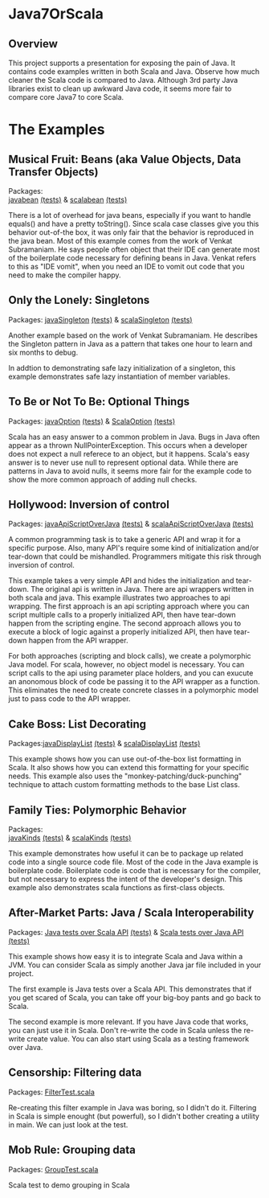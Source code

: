 Java7OrScala
============

Overview
--------
This project supports a presentation for exposing the pain of Java.  It contains code examples written in both Scala and Java.  Observe how much cleaner the Scala code is compared to Java.  Although 3rd party Java libraries exist to clean up awkward Java code, it seems more fair to compare core Java7 to core Scala.


The Examples
============

Musical Fruit:  Beans (aka Value Objects, Data Transfer Objects)
----------------------------------------------------------------

Packages:  
[javabean](https://github.com/tflander/Java7OrScala/tree/master/src/main/java/javabean)
[(tests)](https://github.com/tflander/Java7OrScala/tree/master/src/test/java/javabean)
& [scalabean](https://github.com/tflander/Java7OrScala/tree/master/src/main/scala/scalabean)
[(tests)](https://github.com/tflander/Java7OrScala/tree/master/src/test/scala/scalabean)


There is a lot of overhead for java beans, especially if you want to handle equals() and have a pretty toString().  Since scala case classes give you this behavior out-of-the box, it was only fair that the behavior is reproduced in the java bean.  Most of this example comes from the work of Venkat Subramaniam.  He says people often object that their IDE can generate most of the boilerplate code necessary for defining beans in Java.  Venkat refers to this as "IDE vomit", when you need an IDE to vomit out code that you need to make the compiler happy.

Only the Lonely:  Singletons
----------------------------

Packages:  [javaSingleton](https://github.com/tflander/Java7OrScala/tree/master/src/main/java/javaSingleton)
[(tests)](https://github.com/tflander/Java7OrScala/tree/master/src/test/java/javaSingleton)
& [scalaSingleton](https://github.com/tflander/Java7OrScala/tree/master/src/main/scala/scalaSingleton)
[(tests)](https://github.com/tflander/Java7OrScala/tree/master/src/test/scala/scalaSingleton)

Another example based on the work of Venkat Subramaniam.  He describes the Singleton pattern in Java as a pattern that takes one hour to learn and six months to debug.

In addtion to demonstrating safe lazy initialization of a singleton, this example demonstrates safe lazy instantiation of member variables.

To Be or Not To Be: Optional Things
-------------------------------------

Packages:  [javaOption](https://github.com/tflander/Java7OrScala/tree/master/src/main/java/javaOption) 
[(tests)](https://github.com/tflander/Java7OrScala/tree/master/src/test/java/javaOption)
& [ScalaOption](https://github.com/tflander/Java7OrScala/tree/master/src/main/scala/scalaOption)
[(tests)](https://github.com/tflander/Java7OrScala/tree/master/src/test/scala/scalaOption)

Scala has an easy answer to a common problem in Java.  Bugs in Java often appear as a thrown NullPointerException.  This occurs when a developer does not expect a null referece to an object, but it happens.  Scala's easy answer is to never use null to represent optional data.  While there are patterns in Java to avoid nulls, it seems more fair for the example code to show the more common approach of adding null checks.

Hollywood:  Inversion of control
--------------------------------

Packages:  [javaApiScriptOverJava](https://github.com/tflander/Java7OrScala/tree/master/src/main/java/javaApiScriptOverJava) 
[(tests)](https://github.com/tflander/Java7OrScala/tree/master/src/test/java/javaInversion)
& [scalaApiScriptOverJava](https://github.com/tflander/Java7OrScala/tree/master/src/main/scala/scalaApiScriptOverJava)
[(tests)](https://github.com/tflander/Java7OrScala/tree/master/src/test/scala/scalaInversion)

A common programming task is to take a generic API and wrap it for a specific purpose.  Also, many API's require some kind of initialization and/or tear-down that could be mishandled.  Programmers mitigate this risk through inversion of control.  

This example takes a very simple API and hides the initialization and tear-down.  The original api is written in Java.  There are api wrappers written in both scala and java.  This example illustrates two approaches to api wrapping.  The first approach is an api scripting approach where you can script multiple calls to a properly initialized API, then have tear-down happen from the scripting engine.  The second approach allows you to execute a block of logic against a properly initialized API, then have tear-down happen from the API wrapper.

For both approaches (scripting and block calls), we create a polymorphic Java model.  For scala, however, no object model is necessary.  You can script calls to the api using parameter place holders, and you can exucute an anonomous block of code be passing it to the API wrapper as a function.  This eliminates the need to create concrete classes in a polymorphic model just to pass code to the API wrapper.

Cake Boss: List Decorating
--------------------------
Packages:[javaDisplayList](https://github.com/tflander/Java7OrScala/tree/master/src/main/java/javaDisplayList)
[(tests)](https://github.com/tflander/Java7OrScala/tree/master/src/test/java/javaDisplayList)
&
[scalaDisplayList](https://github.com/tflander/Java7OrScala/tree/master/src/main/scala/scalaDisplayList)
[(tests)](https://github.com/tflander/Java7OrScala/tree/master/src/test/scala/scalaDisplayList)

This example shows how you can use out-of-the-box list formatting in Scala.  It also shows how you can extend this formatting for your specific needs.  This example also uses the "monkey-patching/duck-punching" technique to attach custom formatting methods to the base List class.

Family Ties: Polymorphic Behavior
-----------------------------------

Packages:  
[javaKinds](https://github.com/tflander/Java7OrScala/tree/master/src/main/java/javaKinds) 
[(tests)](https://github.com/tflander/Java7OrScala/tree/master/src/test/java/javaKinds)
& [scalaKinds](https://github.com/tflander/Java7OrScala/tree/master/src/main/scala/scalaKinds)
[(tests)](https://github.com/tflander/Java7OrScala/tree/master/src/test/scala/scalaKinds)

This example demonstrates how useful it can be to package up related code into a single source code file.  Most of the code in the Java example is boilerplate code.  Boilerplate code is code that is necessary for the compiler, but not necessary to express the intent of the developer's design.  This example also demonstrates scala functions as first-class objects.

After-Market Parts:  Java / Scala Interoperability
--------------------------------------------------

Packages:
[Java tests over Scala API](https://github.com/tflander/Java7OrScala/tree/master/src/main/scala/scalaSupport/api)
[(tests)](https://github.com/tflander/Java7OrScala/tree/master/src/test/java/javaOverScala)
& [Scala tests over Java API](https://github.com/tflander/Java7OrScala/tree/master/src/main/java/javaSupport/api)
[(tests)](https://github.com/tflander/Java7OrScala/tree/master/src/test/scala/scalaOverJava)

This example shows how easy it is to integrate Scala and Java within a JVM.  You can consider Scala as simply another Java jar file included in your project.

The first example is Java tests over a Scala API.  This demonstrates that if you get scared of Scala, you can take off your big-boy pants and go back to Scala.

The second example is more relevant.  If you have Java code that works, you can just use it in Scala.  Don't re-write the code in Scala unless the re-write create value.  You can also start using Scala as a testing framework over Java.

Censorship:  Filtering data
---------------------------

Packages: [FilterTest.scala](https://github.com/tflander/Java7OrScala/blob/master/src/test/scala/scalaFilter/FilterTest.scala)

Re-creating this filter example in Java was boring, so I didn't do it.  Filtering in Scala is simple enought (but powerful), so I didn't bother creating a utility in main.  We can just look at the test.

Mob Rule:  Grouping data
------------------------

Packages: [GroupTest.scala](https://github.com/tflander/Java7OrScala/blob/master/src/test/scala/scalaGroup/GroupTest.scala)

Scala test to demo grouping in Scala

